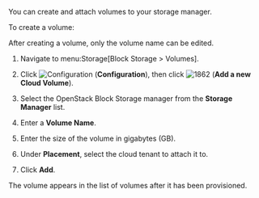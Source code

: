 You can create and attach volumes to your storage manager.

To create a volume:

<div class="important">

After creating a volume, only the volume name can be edited.

</div>

1.  Navigate to menu:Storage\[Block Storage \> Volumes\].

2.  Click ![Configuration](1847.png) (**Configuration**), then click
    ![1862](1862.png) (**Add a new Cloud Volume**).

3.  Select the OpenStack Block Storage manager from the **Storage
    Manager** list.

4.  Enter a **Volume Name**.

5.  Enter the size of the volume in gigabytes (GB).

6.  Under **Placement**, select the cloud tenant to attach it to.

7.  Click **Add**.

The volume appears in the list of volumes after it has been provisioned.
